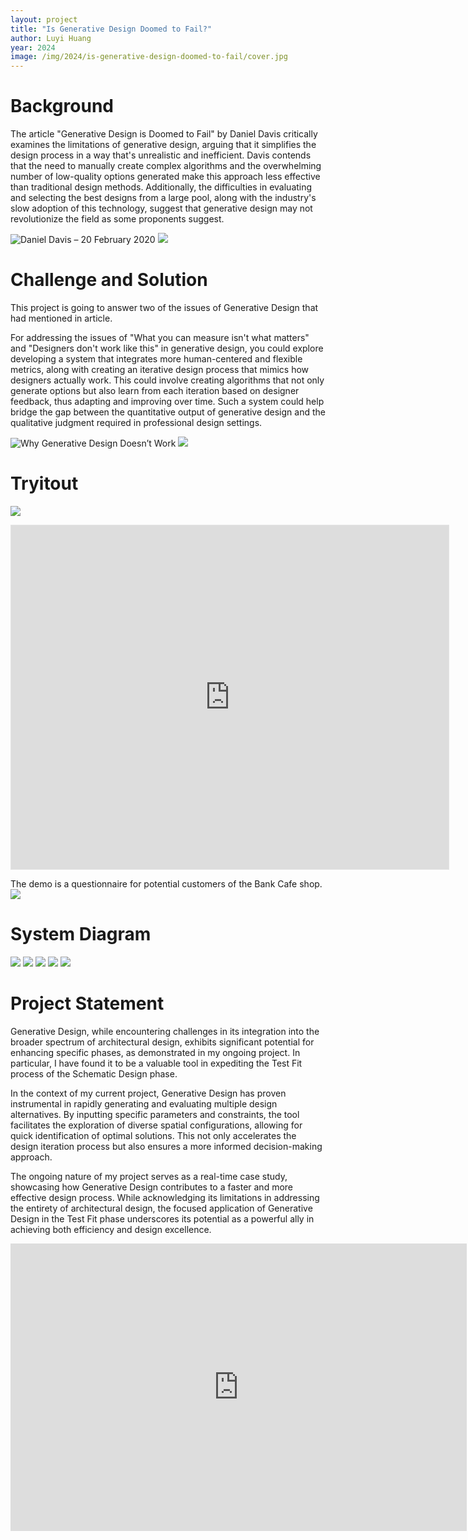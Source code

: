 ```yaml
---
layout: project
title: "Is Generative Design Doomed to Fail?"
author: Luyi Huang
year: 2024
image: /img/2024/is-generative-design-doomed-to-fail/cover.jpg
---
```


# Background

The article "Generative Design is Doomed to Fail" by Daniel Davis critically examines the limitations of generative design, arguing that it simplifies the design process in a way that's unrealistic and inefficient. Davis contends that the need to manually create complex algorithms and the overwhelming number of low-quality options generated make this approach less effective than traditional design methods. Additionally, the difficulties in evaluating and selecting the best designs from a large pool, along with the industry's slow adoption of this technology, suggest that generative design may not revolutionize the field as some proponents suggest.

![Daniel Davis – 20 February 2020](/img/2024/is-generative-design-doomed-to-fail/B3.png)
![](/img/2024/is-generative-design-doomed-to-fail/xx.png)





# Challenge and Solution

This project is going to answer two of the issues of Generative Design that had mentioned in article. 

For addressing the issues of "What you can measure isn't what matters" and "Designers don't work like this" in generative design, you could explore developing a system that integrates more human-centered and flexible metrics, along with creating an iterative design process that mimics how designers actually work. This could involve creating algorithms that not only generate options but also learn from each iteration based on designer feedback, thus adapting and improving over time. Such a system could help bridge the gap between the quantitative output of generative design and the qualitative judgment required in professional design settings.

![Why Generative Design Doesn’t Work](/img/2024/is-generative-design-doomed-to-fail/B4.png)
![](/img/2024/is-generative-design-doomed-to-fail/B2.png)

# Tryitout
![](/img/2024/is-generative-design-doomed-to-fail/xx3.png)

<iframe style="border: 1px solid rgba(0, 0, 0, 0.1);" width="700" height="550" src="https://www.figma.com/embed?embed_host=share&url=https%3A%2F%2Fwww.figma.com%2Fproto%2FF7DfKNyHQ4OQHjoyFUrP6t%2FUntitled%3Fkind%3Dproto%26node-id%3D32-6%26page-id%3D0%253A1%26scaling%3Dscale-down%26starting-point-node-id%3D1%253A2%26t%3DNo0ZA5f7VgoMsHYK-1%26type%3Ddesign%26mode%3Ddesign" allowfullscreen></iframe>

The demo is a questionnaire for potential customers of the Bank Cafe shop.
![](/img/2024/is-generative-design-doomed-to-fail/xx.png)



# System Diagram
![](/img/2024/is-generative-design-doomed-to-fail/xx3.png)
![](/img/2024/is-generative-design-doomed-to-fail/S2.jpg)
![](/img/2024/is-generative-design-doomed-to-fail/S1.jpg)
![](/img/2024/is-generative-design-doomed-to-fail/S3.jpg)
![](/img/2024/is-generative-design-doomed-to-fail/xx.png)

# Project Statement


Generative Design, while encountering challenges in its integration into the broader spectrum of architectural design, exhibits significant potential for enhancing specific phases, as demonstrated in my ongoing project. In particular, I have found it to be a valuable tool in expediting the Test Fit process of the Schematic Design phase.

In the context of my current project, Generative Design has proven instrumental in rapidly generating and evaluating multiple design alternatives. By inputting specific parameters and constraints, the tool facilitates the exploration of diverse spatial configurations, allowing for quick identification of optimal solutions. This not only accelerates the design iteration process but also ensures a more informed decision-making approach.

The ongoing nature of my project serves as a real-time case study, showcasing how Generative Design contributes to a faster and more effective design process. While acknowledging its limitations in addressing the entirety of architectural design, the focused application of Generative Design in the Test Fit phase underscores its potential as a powerful ally in achieving both efficiency and design excellence.





<iframe src="https://docs.google.com/presentation/d/e/2PACX-1vQU_bQqkbrGE7IdF6WnF7Km1ryI-2woPtSkbxqfFwCdT5JEzkHF73OebxbLPF4DAvM8LeY-y01zAT4b/embed?start=true&loop=true&delayms=3000" frameborder="0" width="730" height="460" allowfullscreen="true" mozallowfullscreen="true" webkitallowfullscreen="true"></iframe>
